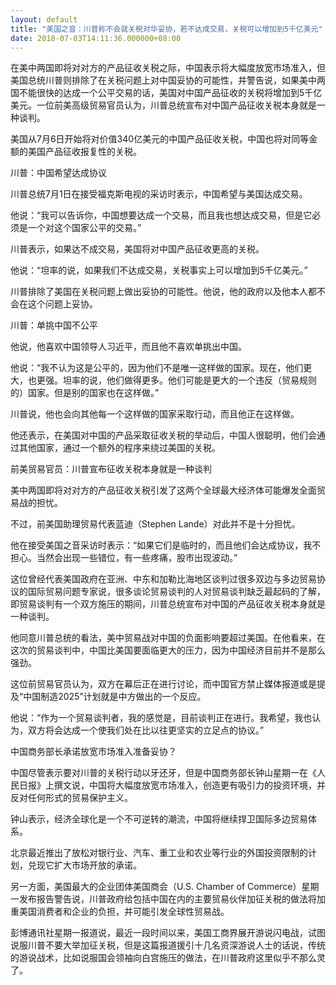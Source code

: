 ```yaml
---
layout: default
title: "美国之音：川普称不会就关税对华妥协，若不达成交易，关税可以增加到5千亿美元"
date: 2018-07-03T14:11:36.000000+08:00
---
```


在美中两国即将对对方的产品征收关税之际，中国表示将大幅度放宽市场准入，但美国总统川普则排除了在关税问题上对中国妥协的可能性，并警告说，如果美中两国不能很快的达成一个公平交易的话，美国对中国产品征收的关税将增加到5千亿美元。一位前美高级贸易官员认为，川普总统宣布对中国产品征收关税本身就是一种谈判。

美国从7月6日开始将对价值340亿美元的中国产品征收关税，中国也将对同等金额的美国产品征收报复性的关税。

川普：中国希望达成协议

川普总统7月1日在接受福克斯电视的采访时表示，中国希望与美国达成交易。

他说：“我可以告诉你，中国想要达成一个交易，而且我也想达成交易，但是它必须是一个对这个国家公平的交易。”

川普表示，如果达不成交易，美国将对中国产品征收更高的关税。

他说：“坦率的说，如果我们不达成交易，关税事实上可以增加到5千亿美元。”

川普排除了美国在关税问题上做出妥协的可能性。他说，他的政府以及他本人都不会在这个问题上妥协。

川普：单挑中国不公平

他说，他喜欢中国领导人习近平，而且他不喜欢单挑出中国。

他说：“我不认为这是公平的，因为他们不是唯一这样做的国家。现在，他们更大，也更强。坦率的说，他们做得更多。他们可能是更大的一个违反（贸易规则的）国家。但是别的国家也在这样做。”

川普说，他也会向其他每一个这样做的国家采取行动，而且他正在这样做。

他还表示，在美国对中国的产品采取征收关税的举动后，中国人很聪明，他们会通过其他国家，通过一个额外的程序来绕过美国的关税。

前美贸易官员：川普宣布征收关税本身就是一种谈判

美中两国即将对对方的产品征收关税引发了这两个全球最大经济体可能爆发全面贸易战的担忧。

不过，前美国助理贸易代表蓝迪（Stephen Lande）对此并不是十分担忧。

他在接受美国之音采访时表示：“如果它们是临时的，而且他们会达成协议，我不担心。当然会出现一些错位，有一些疼痛，股市出现波动。”

这位曾经代表美国政府在亚洲、中东和加勒比海地区谈判过很多双边与多边贸易协议的国际贸易问题专家说，很多谈论贸易谈判的人对贸易谈判缺乏最起码的了解，即贸易谈判有一个双方施压的期间，川普总统宣布对中国的产品征收关税本身就是一种谈判。

他同意川普总统的看法，美中贸易战对中国的负面影响要超过美国。在他看来，在这次的贸易谈判中，中国比美国要面临更大的压力，因为中国经济目前并不是那么强劲。

这位前贸易官员认为，双方在幕后正在进行讨论，而中国官方禁止媒体报道或是提及“中国制造2025”计划就是中方做出的一个反应。

他说：“作为一个贸易谈判者，我的感觉是，目前谈判正在进行。我希望，我也认为，双方将会达成一个使我们处在比以往更坚实的立足点的协议。”

中国商务部长承诺放宽市场准入准备妥协？

中国尽管表示要对川普的关税行动以牙还牙，但是中国商务部长钟山星期一在《人民日报》上撰文说，中国将大幅度放宽市场准入，创造更有吸引力的投资环境，并反对任何形式的贸易保护主义。

钟山表示，经济全球化是一个不可逆转的潮流，中国将继续捍卫国际多边贸易体系。

北京最近推出了放松对银行业、汽车、重工业和农业等行业的外国投资限制的计划，兑现它扩大市场开放的承诺。

另一方面，美国最大的企业团体美国商会（U.S. Chamber of Commerce）星期一发布报告警告说，川普政府给包括中国在内的主要贸易伙伴加征关税的做法将加重美国消费者和企业的负担，并可能引发全球性贸易战。

彭博通讯社星期一报道说，最近一段时间以来，美国工商界展开游说闪电战，试图说服川普不要大举加征关税，但是这篇报道援引十几名资深游说人士的话说，传统的游说战术，比如说服国会领袖向白宫施压的做法，在川普政府这里似乎不那么灵了。

